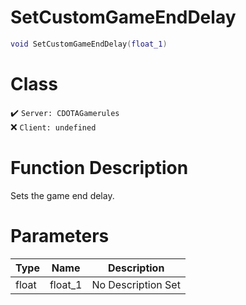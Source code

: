 # SetCustomGameEndDelay
```lua
void SetCustomGameEndDelay(float_1)
```
# Class
✔️ `Server: CDOTAGamerules`  
❌ `Client: undefined`  

# Function Description
Sets the game end delay.
# Parameters
Type|Name|Description
--|--|--
float|float_1|No Description Set
